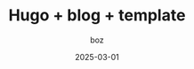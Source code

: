 ---
Tags: # 标签数量丰俭由人
  - PaperMod
  - Hugo
  - projects
TocOpen: true
author:
  - boz
comments: true
cover:
  alt: ''
  caption: ''
  image: ''
  relative: false
date: '2025-03-01'
description: '' # 为页头简介，省略
disableShare: true
draft: true # 未发布时为 true
hidemeta: false
lastmod: '2024-01-15'
showToc: true
showbreadcrumbs: true
slug: ''
title: Hugo + blog + template
weight: null # 若置顶则为对应数字
---